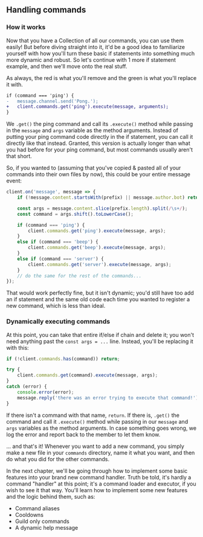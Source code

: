 ## Handling commands

### How it works

Now that you have a Collection of all our commands, you can use them easily! But before diving straight into it, it'd be a good idea to familiarize yourself with how you'll turn these basic if statements into something much more dynamic and robust. So let's continue with 1 more if statement example, and then we'll move onto the real stuff.

As always, the red is what you'll remove and the green is what you'll replace it with.
```diff
if (command === 'ping') {
-	message.channel.send('Pong.');
+	client.commands.get('ping').execute(message, arguments);
}
```

We `.get()` the ping command and call its `.execute()` method while passing in the `message` and `args` variable as the method arguments. Instead of putting your ping command code directly in the if statement, you can call it directly like that instead. Granted, this version is actually longer than what you had before for your ping command, but most commands usually aren't that short.

So, if you wanted to (assuming that you've copied & pasted all of your commands into their own files by now), this could be your entire message event:

```js
client.on('message', message => {
	if (!message.content.startsWith(prefix) || message.author.bot) return;

	const args = message.content.slice(prefix.length).split(/\s+/);
	const command = args.shift().toLowerCase();

	if (command === 'ping') {
		client.commands.get('ping').execute(message, args);
	}
	else if (command === 'beep') {
		client.commands.get('beep').execute(message, args);
	}
	else if (command === 'server') {
		client.commands.get('server').execute(message, args);
	}
	// do the same for the rest of the commands...
});
```

That would work perfectly fine, but it isn't dynamic; you'd still have too add an if statement and the same old code each time you wanted to register a new command, which is less than ideal.

### Dynamically executing commands

At this point, you can take that entire if/else if chain and delete it; you won't need anything past the `const args = ...` line. Instead, you'll be replacing it with this:

```js
if (!client.commands.has(command)) return;

try {
	client.commands.get(command).execute(message, args);
}
catch (error) {
	console.error(error);
	message.reply('there was an error trying to execute that command!');
}
```

If there isn't a command with that name, `return`. If there is, `.get()` the command and call it `.execute()` method while passing in our `message` and `args` variables as the method arguments. In case something goes wrong, we log the error and report back to the member to let them know.

... and that's it! Whenever you want to add a new command, you simply make a new file in your `commands` directory, name it what you want, and then do what you did for the other commands.

In the next chapter, we'll be going through how to implement some basic features into your brand new command handler. Truth be told, it's hardly a command "handler" at this point; it's a command loader and executor, if you wish to see it that way. You'll learn how to implement some new features and the logic behind them, such as:

* Command aliases
* Cooldowns
* Guild only commands
* A dynamic help message
